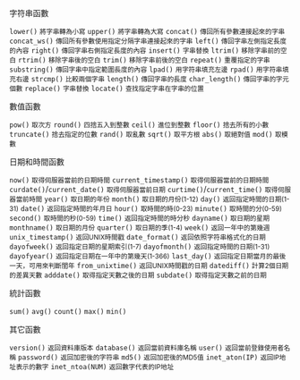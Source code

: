 字符串函數

`lower()` <small>將字串轉為小寫</small>
`upper()` <small>將字串轉為大寫</small>
`concat()` <small>傳回所有參數連接起來的字串</small>
`concat_ws()` <small>傳回所有參數使用指定分隔字串連接起來的字串</small>
`left()` <small>傳回字串左側指定長度的內容</small>
`right()` <small>傳回字串右側指定長度的內容</small>
`insert()` <small>字串替換</small>
`ltrim()` <small>移除字串前的空白</small>
`rtrim()` <small>移除字串後的空白</small>
`trim()` <small>移除字串前後的空白</small>
`repeat()` <small>重覆指定的字串</small>
`substring()` <small>傳回字串中指定範圍長度的內容</small>
`lpad()` <small>用字符串填充左邊</small>
`rpad()` <small>用字符串填充右邊</small>
`strcmp()` <small>比較兩個字串</small>
`length()` <small>傳回字串的長度</small>
`char_length()` <small>傳回字串的字元個數</small>
`replace()` <small>字串替換</small>
`locate()` <small>查找指定字串在字串的位置</small>

數值函數

`pow()` <small>取次方</small>
`round()` <small>四捨五入到整數</small>
`ceil()` <small>進位到整數</small>
`floor()` <small>捨去所有的小數</small>
`truncate()` <small>捨去指定的位數</small>
`rand()` <small>取亂數</small>
`sqrt()` <small>取平方根</small>
`abs()` <small>取絕對值</small>
`mod()` <small>取模數</small>

日期和時間函數

`now()` <small>取得伺服器當前的日期時間</small>
`current_timestamp()` <small>取得伺服器當前的日期時間</small>
`curdate()`/`current_date()` <small>取得伺服器當前日期</small>
`curtime()`/`current_time()` <small>取得伺服器當前時間</small>
`year()` <small>取日期的年份</small>
`month()` <small>取日期的月份(1-12)</small>
`day()` <small>返回指定時間的日期(1-31)</small>
`date()` <small>返回指定時間的年月日</small>
`hour()` <small>取時間的時(0-23)</small>
`minute()` <small>取時間的分(0-59)</small>
`second()` <small>取時間的秒(0-59)</small>
`time()` <small>返回指定時間的時分秒</small>
`dayname()` <small>取日期的星期</small>
`monthname()` <small>取日期的月份</small>
`quarter()` <small>取日期的季(1-4)</small>
`week()` <small>返回一年中的第幾週</small>
`unix_timestamp()` <small>返回UNIX時間戳</small>
`date_format()` <small>返回依照字符串格式化的日期</small>
`dayofweek()` <small>返回指定日期的星期索引(1-7)</small>
`dayofmonth()` <small>返回指定時間的日期(1-31)</small>
`dayofyear()` <small>返回指定日期在一年中的第幾天(1-366)</small>
`last_day()` <small>返回指定日期當月的最後一天，可用來判斷閨年</small>
`from_unixtime()` <small>返回UNIX時間戳的日期</small>
`datediff()` <small>計算2個日期的差異天數</small>
`adddate()` <small>取得指定天數之後的日期</small>
`subdate()` <small>取得指定天數之前的日期</small>

統計函數

`sum()`
`avg()`
`count()`
`max()`
`min()`

其它函數

`version()` <small>返回資料庫版本</small>
`database()` <small>返回當前資料庫名稱</small>
`user()` <small>返回當前登錄使用者名稱</small>
`password()` <small>返回加密後的字符串</small>
`md5()` <small>返回加密後的MD5值</small>
`inet_aton(IP)` <small>返回IP地址表示的數字</small>
`inet_ntoa(NUM)` <small>返回數字代表的IP地址</small>